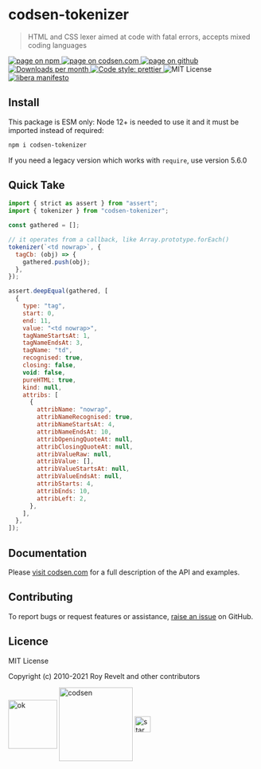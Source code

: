 # codsen-tokenizer

> HTML and CSS lexer aimed at code with fatal errors, accepts mixed coding languages

<div class="package-badges">
  <a href="https://www.npmjs.com/package/codsen-tokenizer" rel="nofollow noreferrer noopener">
    <img src="https://img.shields.io/badge/-npm-blue?style=flat-square" alt="page on npm">
  </a>
  <a href="https://codsen.com/os/codsen-tokenizer" rel="nofollow noreferrer noopener">
    <img src="https://img.shields.io/badge/-codsen-blue?style=flat-square" alt="page on codsen.com">
  </a>
  <a href="https://github.com/codsen/codsen/tree/main/packages/codsen-tokenizer" rel="nofollow noreferrer noopener">
    <img src="https://img.shields.io/badge/-github-blue?style=flat-square" alt="page on github">
  </a>
  <a href="https://npmcharts.com/compare/codsen-tokenizer?interval=30" rel="nofollow noreferrer noopener" target="_blank">
    <img src="https://img.shields.io/npm/dm/codsen-tokenizer.svg?style=flat-square" alt="Downloads per month">
  </a>
  <a href="https://prettier.io" rel="nofollow noreferrer noopener" target="_blank">
    <img src="https://img.shields.io/badge/code_style-prettier-brightgreen.svg?style=flat-square" alt="Code style: prettier">
  </a>
  <img src="https://img.shields.io/badge/licence-MIT-brightgreen.svg?style=flat-square" alt="MIT License">
  <a href="https://liberamanifesto.com" rel="nofollow noreferrer noopener" target="_blank">
    <img src="https://img.shields.io/badge/libera-manifesto-lightgrey.svg?style=flat-square" alt="libera manifesto">
  </a>
</div>

## Install

This package is ESM only: Node 12+ is needed to use it and it must be imported instead of required:

```bash
npm i codsen-tokenizer
```

If you need a legacy version which works with `require`, use version 5.6.0

## Quick Take

```js
import { strict as assert } from "assert";
import { tokenizer } from "codsen-tokenizer";

const gathered = [];

// it operates from a callback, like Array.prototype.forEach()
tokenizer(`<td nowrap>`, {
  tagCb: (obj) => {
    gathered.push(obj);
  },
});

assert.deepEqual(gathered, [
  {
    type: "tag",
    start: 0,
    end: 11,
    value: "<td nowrap>",
    tagNameStartsAt: 1,
    tagNameEndsAt: 3,
    tagName: "td",
    recognised: true,
    closing: false,
    void: false,
    pureHTML: true,
    kind: null,
    attribs: [
      {
        attribName: "nowrap",
        attribNameRecognised: true,
        attribNameStartsAt: 4,
        attribNameEndsAt: 10,
        attribOpeningQuoteAt: null,
        attribClosingQuoteAt: null,
        attribValueRaw: null,
        attribValue: [],
        attribValueStartsAt: null,
        attribValueEndsAt: null,
        attribStarts: 4,
        attribEnds: 10,
        attribLeft: 2,
      },
    ],
  },
]);
```

## Documentation

Please [visit codsen.com](https://codsen.com/os/codsen-tokenizer/) for a full description of the API and examples.

## Contributing

To report bugs or request features or assistance, [raise an issue](https://github.com/codsen/codsen/issues/new/choose) on GitHub.

## Licence

MIT License

Copyright (c) 2010-2021 Roy Revelt and other contributors

<img src="https://codsen.com/images/png-codsen-ok.png" width="98" alt="ok" align="center"> <img src="https://codsen.com/images/png-codsen-1.png" width="148" alt="codsen" align="center"> <img src="https://codsen.com/images/png-codsen-star-small.png" width="32" alt="star" align="center">
